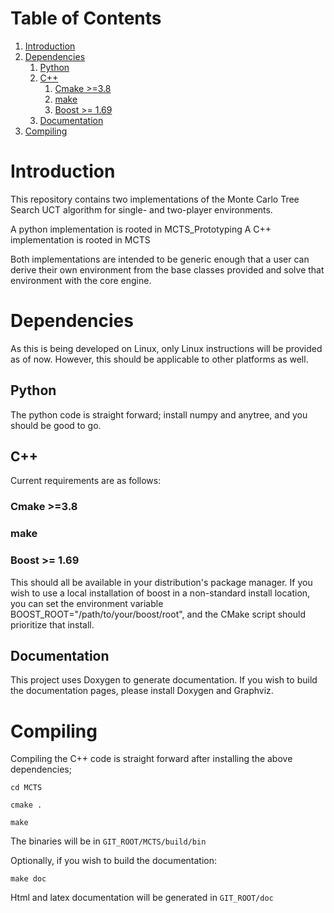 # Table of Contents

1.  [Introduction](#org77c0a10)
2.  [Dependencies](#org00301ce)
    1.  [Python](#orge1df5b1)
    2.  [C++](#org7764326)
        1.  [Cmake >=3.8](#org27264ae)
        2.  [make](#org470f8a4)
        3.  [Boost >= 1.69](#org9390698)
    3.  [Documentation](#org7dcab04)
3.  [Compiling](#orga1eb4a2)



<a id="org77c0a10"></a>

# Introduction

This repository contains two implementations of the Monte Carlo Tree
Search UCT algorithm for single- and two-player environments.

A python implementation is rooted in MCTS\_Prototyping
A C++ implementation is rooted in MCTS

Both implementations are intended to be generic enough that a user can
derive their own environment from the base classes provided and solve
that environment with the core engine.


<a id="org00301ce"></a>

# Dependencies

As this is being developed on Linux, only Linux instructions will be
provided as of now. However, this should be applicable to other
platforms as well.


<a id="orge1df5b1"></a>

## Python

The python code is straight forward; install numpy and anytree, and
you should be good to go.


<a id="org7764326"></a>

## C++

Current requirements are as follows:


<a id="org27264ae"></a>

### Cmake >=3.8


<a id="org470f8a4"></a>

### make


<a id="org9390698"></a>

### Boost >= 1.69

This should all be available in your distribution's package manager.
If you wish to use a local installation of boost in a non-standard
install location, you can set the environment variable
BOOST\_ROOT="/path/to/your/boost/root", and the CMake script should
prioritize that install.


<a id="org7dcab04"></a>

## Documentation

This project uses Doxygen to generate documentation. If you wish to
build the documentation pages, please install Doxygen and Graphviz.


<a id="orga1eb4a2"></a>

# Compiling

Compiling the C++ code is straight forward after installing the above dependencies;

`cd MCTS`

`cmake .`

`make`

The binaries will be in `GIT_ROOT/MCTS/build/bin`

Optionally, if you wish to build the documentation:

`make doc`

Html and latex documentation will be generated in `GIT_ROOT/doc`
